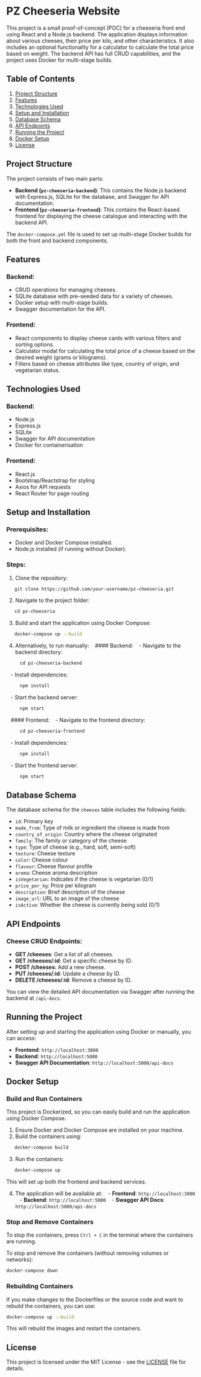 # PZ Cheeseria Website

This project is a small proof-of-concept (POC) for a cheeseria front end using React and a Node.js backend. The application displays information about various cheeses, their price per kilo, and other characteristics. It also includes an optional functionality for a calculator to calculate the total price based on weight. The backend API has full CRUD capabilities, and the project uses Docker for multi-stage builds.

## Table of Contents
1. [Project Structure](#project-structure)
2. [Features](#features)
3. [Technologies Used](#technologies-used)
4. [Setup and Installation](#setup-and-installation)
5. [Database Schema](#database-schema)
6. [API Endpoints](#api-endpoints)
7. [Running the Project](#running-the-project)
8. [Docker Setup](#docker-setup)
9. [License](#license)

## Project Structure

The project consists of two main parts:
- **Backend (`pz-cheeseria-backend`)**: This contains the Node.js backend with Express.js, SQLite for the database, and Swagger for API documentation.
- **Frontend (`pz-cheeseria-frontend`)**: This contains the React-based frontend for displaying the cheese catalogue and interacting with the backend API.

The `docker-compose.yml` file is used to set up multi-stage Docker builds for both the front and backend components.

## Features

### Backend:
- CRUD operations for managing cheeses.
- SQLite database with pre-seeded data for a variety of cheeses.
- Docker setup with multi-stage builds.
- Swagger documentation for the API.

### Frontend:
- React components to display cheese cards with various filters and sorting options.
- Calculator modal for calculating the total price of a cheese based on the desired weight (grams or kilograms).
- Filters based on cheese attributes like type, country of origin, and vegetarian status.

## Technologies Used

### Backend:
- Node.js
- Express.js
- SQLite
- Swagger for API documentation
- Docker for containerisation

### Frontend:
- React.js
- Bootstrap/Reactstrap for styling
- Axios for API requests
- React Router for page routing

## Setup and Installation

### Prerequisites:
- Docker and Docker Compose installed.
- Node.js installed (if running without Docker).

### Steps:
1. Clone the repository:
 ```bash
   git clone https://github.com/your-username/pz-cheeseria.git
 ```
2. Navigate to the project folder:
 ```bash
   cd pz-cheeseria
 ```

3. Build and start the application using Docker Compose:
 ```bash
   docker-compose up --build
 ```

4. Alternatively, to run manually:
   #### Backend:
   - Navigate to the backend directory:
 ```bash
     cd pz-cheeseria-backend
 ```
   - Install dependencies:
 ```bash
     npm install
 ```
   - Start the backend server:
 ```bash
     npm start
 ```

   #### Frontend:
   - Navigate to the frontend directory:
 ```bash
     cd pz-cheeseria-frontend
 ```
   - Install dependencies:
 ```bash
     npm install
 ```
   - Start the frontend server:
 ```bash
     npm start
 ```

## Database Schema

The database schema for the `cheeses` table includes the following fields:

- `id`: Primary key
- `made_from`: Type of milk or ingredient the cheese is made from
- `country_of_origin`: Country where the cheese originated
- `family`: The family or category of the cheese
- `type`: Type of cheese (e.g., hard, soft, semi-soft)
- `texture`: Cheese texture
- `color`: Cheese colour
- `flavour`: Cheese flavour profile
- `aroma`: Cheese aroma description
- `isVegetarian`: Indicates if the cheese is vegetarian (0/1)
- `price_per_kg`: Price per kilogram
- `description`: Brief description of the cheese
- `image_url`: URL to an image of the cheese
- `isActive`: Whether the cheese is currently being sold (0/1)

## API Endpoints

### Cheese CRUD Endpoints:

- **GET /cheeses**: Get a list of all cheeses.
- **GET /cheeses/:id**: Get a specific cheese by ID.
- **POST /cheeses**: Add a new cheese.
- **PUT /cheeses/:id**: Update a cheese by ID.
- **DELETE /cheeses/:id**: Remove a cheese by ID.

You can view the detailed API documentation via Swagger after running the backend at `/api-docs`.

## Running the Project

After setting up and starting the application using Docker or manually, you can access:

- **Frontend**: `http://localhost:3000`
- **Backend**: `http://localhost:5000`
- **Swagger API Documentation**: `http://localhost:5000/api-docs`

## Docker Setup

### Build and Run Containers

This project is Dockerized, so you can easily build and run the application using Docker Compose.

1. Ensure Docker and Docker Compose are installed on your machine.
2. Build the containers using:
 ```bash
   docker-compose build
 ```
3. Run the containers:
 ```bash
   docker-compose up
 ```

 This will set up both the frontend and backend services.

4. The application will be available at:
   - **Frontend**: `http://localhost:3000`
   - **Backend**: `http://localhost:5000`
   - **Swagger API Docs**: `http://localhost:5000/api-docs`

### Stop and Remove Containers
To stop the containers, press `Ctrl + C` in the terminal where the containers are running.

To stop and remove the containers (without removing volumes or networks):
```bash
docker-compose down
```

### Rebuilding Containers
If you make changes to the Dockerfiles or the source code and want to rebuild the containers, you can use:
```bash
docker-compose up --build
```

This will rebuild the images and restart the containers.

## License

This project is licensed under the MIT License - see the [LICENSE](LICENSE) file for details.